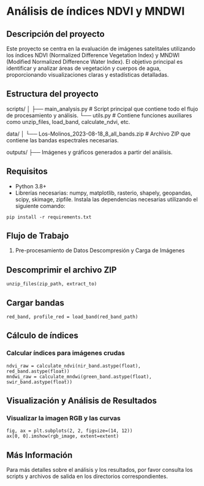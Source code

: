 # Análisis de índices NDVI y MNDWI

## Descripción del proyecto
Este proyecto se centra en la evaluación de imágenes satelitales utilizando los índices NDVI (Normalized Difference Vegetation Index) y MNDWI (Modified Normalized Difference Water Index). El objetivo principal es identificar y analizar áreas de vegetación y cuerpos de agua, proporcionando visualizaciones claras y estadísticas detalladas.

## Estructura del proyecto
scripts/
│
├── main_analysis.py # Script principal que contiene todo el flujo de procesamiento y análisis.
└── utils.py # Contiene funciones auxiliares como unzip_files, load_band, calculate_ndvi, etc.

data/
│
└── Los-Molinos_2023-08-18_8_all_bands.zip # Archivo ZIP que contiene las bandas espectrales necesarias.

outputs/
├── Imágenes y gráficos generados a partir del análisis.

## Requisitos
- Python 3.8+
- Librerías necesarias: numpy, matplotlib, rasterio, shapely, geopandas, scipy, skimage, zipfile.
Instala las dependencias necesarias utilizando el siguiente comando:
```
pip install -r requirements.txt
```

## Flujo de Trabajo
1. Pre-procesamiento de Datos
Descompresión y Carga de Imágenes

## Descomprimir el archivo ZIP
```
unzip_files(zip_path, extract_to)
```
## Cargar bandas
```
red_band, profile_red = load_band(red_band_path)
```
## Cálculo de índices

### Calcular índices para imágenes crudas
```
ndvi_raw = calculate_ndvi(nir_band.astype(float), red_band.astype(float))
mndwi_raw = calculate_mndwi(green_band.astype(float), swir_band.astype(float))
```
## Visualización y Análisis de Resultados

###  Visualizar la imagen RGB y las curvas
```
fig, ax = plt.subplots(2, 2, figsize=(14, 12))
ax[0, 0].imshow(rgb_image, extent=extent)
```
## Más Información
Para más detalles sobre el análisis y los resultados, por favor consulta los scripts y archivos de salida en los directorios correspondientes.

